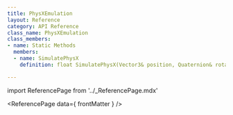 ```yaml
---
title: PhysXEmulation
layout: Reference
category: API Reference
class_name: PhysXEmulation
class_members:
- name: Static Methods
  members:
  - name: SimulatePhysX
    definition: float SimulatePhysX(Vector3& position, Quaternion& rotation, Vector3& linearVelocity, Vector3& angularVelocity, bool useGravity, Vector3 gravity, float linearDamping, float angularDamping, float maxLinearVelocity, float maxAngularVelocity, RigidbodyConstraints constraints, float deltaTime, float timeStep)

---
```

import ReferencePage from '../_ReferencePage.mdx'

<ReferencePage data={ frontMatter } />
